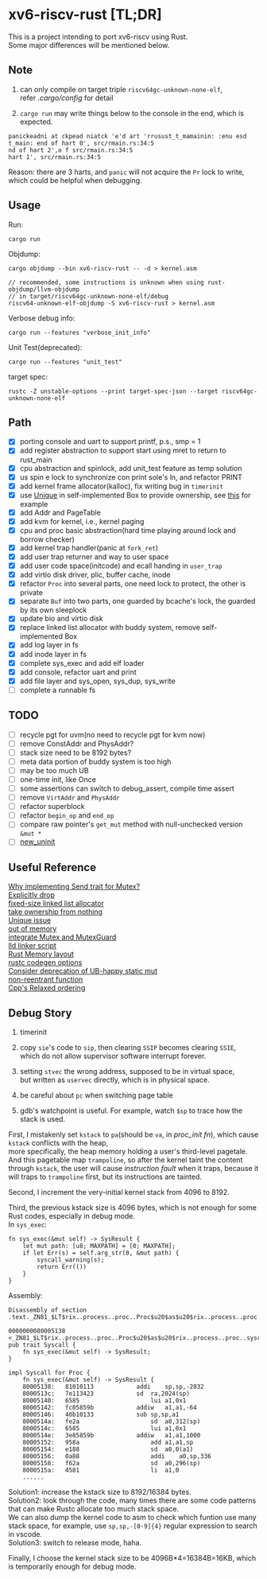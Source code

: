 # xv6-riscv-rust [TL;DR]
This is a project intending to port xv6-riscv using Rust.  
Some major differences will be mentioned below.

## Note
1. can only compile on target triple `riscv64gc-unknown-none-elf`,  
refer *.cargo/config* for detail

2. `cargo run` may write things below to the console in the end, which is expected.
```
panickeadni at ckpead niatck 'e'd art 'rrusust_t_mamainin: :enu esd t_main: end of hart 0', src/rmain.rs:34:5
nd of hart 2',o f src/rmain.rs:34:5
hart 1', src/rmain.rs:34:5
```
Reason: there are 3 harts, and `panic` will not acquire the `Pr` lock to write,  
which could be helpful when debugging.

## Usage
Run:
```
cargo run
```
Objdump:
```
cargo objdump --bin xv6-riscv-rust -- -d > kernel.asm

// recommended, some instructions is unknown when using rust-objdump/llvm-objdump
// in target/riscv64gc-unknown-none-elf/debug
riscv64-unknown-elf-objdump -S xv6-riscv-rust > kernel.asm
```
Verbose debug info:
```
cargo run --features "verbose_init_info"
```
Unit Test(deprecated):
```
cargo run --features "unit_test"
```
target spec:
```
rustc -Z unstable-options --print target-spec-json --target riscv64gc-unknown-none-elf
```

## Path
- [x] porting console and uart to support printf, p.s., smp = 1
- [x] add register abstraction to support start using mret to return to rust_main
- [x] cpu abstraction and spinlock, add unit_test feature as temp solution
- [x] us spin e lock to synchronize con print sole's ln, and refactor PRINT
- [x] add kernel frame allocator(kalloc), fix writing bug in `timerinit`
- [x] use [Unique](https://doc.rust-lang.org/1.26.2/std/ptr/struct.Unique.html) in self-implemented Box to provide ownership, see [this](https://doc.rust-lang.org/nomicon/vec-layout.html) for example
- [x] add Addr and PageTable
- [x] add kvm for kernel, i.e., kernel paging
- [x] cpu and proc basic abstraction(hard time playing around lock and borrow checker)
- [x] add kernel trap handler(panic at `fork_ret`)
- [x] add user trap returner and way to user space
- [x] add user code space(initcode) and ecall handing in `user_trap`
- [x] add virtio disk driver, plic, buffer cache, inode
- [x] refactor `Proc` into several parts, one need lock to protect, the other is private
- [x] separate `Buf` into two parts, one guarded by bcache's lock, the guarded by its own sleeplock
- [x] update bio and virtio disk
- [x] replace linked list allocator with buddy system, remove self-implemented Box
- [x] add log layer in fs
- [x] add inode layer in fs
- [x] complete sys_exec and add elf loader
- [x] add console, refactor uart and print
- [x] add file layer and sys_open, sys_dup, sys_write
- [ ] complete a runnable fs

## TODO
- [ ] recycle pgt for uvm(no need to recycle pgt for kvm now)
- [ ] remove ConstAddr and PhysAddr?
- [ ] stack size need to be 8192 bytes?
- [ ] meta data portion of buddy system is too high
- [ ] may be too much UB
- [ ] one-time init, like Once
- [ ] some assertions can switch to debug_assert, compile time assert
- [ ] remove `VirtAddr` and `PhysAddr`
- [ ] refactor superblock
- [ ] refactor `begin_op` and `end_op`
- [ ] compare raw pointer's `get_mut` method with null-unchecked version `&mut *`
- [ ] [new_uninit](https://github.com/rust-lang/rust/issues/63291)

## Useful Reference
[Why implementing Send trait for Mutex?](https://users.rust-lang.org/t/why-we-implement-send-trait-for-mutex/39065)  
[Explicitly drop](https://users.rust-lang.org/t/is-this-piece-of-codes-in-good-style/39095)  
[fixed-size linked list allocator](https://users.rust-lang.org/t/how-to-implement-a-single-linked-list-in-os-bare-metal/39223)  
[take ownership from nothing](https://stackoverflow.com/questions/57225328/how-to-take-ownership-of-a-c-pointer-in-rust-and-drop-it-appropriately)  
[Unique issue](https://www.reddit.com/r/rust/comments/bcb0dh/replacement_for_stdptrunique_and_stdptrshared/)  
[out of memory](https://www.reddit.com/r/rust/comments/279k7i/whats_rusts_mechanism_for_recovering_from_say/)  
[integrate Mutex and MutexGuard](https://users.rust-lang.org/t/integrate-mutex-and-mutexguard-into-a-struct/43735)  
[lld linker script](https://sourceware.org/binutils/docs/ld/Scripts.html)  
[Rust Memory layout](https://docs.rust-embedded.org/embedonomicon/memory-layout.html)  
[rustc codegen options](https://doc.rust-lang.org/rustc/codegen-options/index.html)  
[Consider deprecation of UB-happy static mut](https://github.com/rust-lang/rust/issues/53639)  
[non-reentrant function](https://doc.bccnsoft.com/docs/rust-1.36.0-docs-html/embedded-book/start/exceptions.html)  
[Cpp's Relaxed ordering](https://en.cppreference.com/w/cpp/atomic/memory_order#Relaxed_ordering)  

## Debug Story
1. timerinit
2. copy `sie`'s code to `sip`, then clearing `SSIP` becomes clearing `SSIE`,  
which do not allow supervisor software interrupt forever.
3. setting `stvec` the wrong address, supposed to be in virtual space,  
but written as `uservec` directly, which is in physical space.
4. be careful about `pc` when switching page table

5. gdb's watchpoint is useful. For example, watch `$sp` to trace how the stack is used.

First, I mistakenly set `kstack` to `pa`(should be `va`, in *proc_init fn*), which cause `kstack` conflicts with the heap,  
more specifically, the heap memory holding a user's third-level pagetale.  
And this pagetable map `trampoline`, so after the kernel taint the content through `kstack`, the user will cause *instruction fault* when it traps, because it will traps to `trampoline` first, but its instructions are tainted.

Second, I increment the very-initial kernel stack from 4096 to 8192.

Third, the previous kstack size is 4096 bytes, which is not enough for some Rust codes, especially in debug mode.  
In `sys_exec`:
```
fn sys_exec(&mut self) -> SysResult {
    let mut path: [u8; MAXPATH] = [0; MAXPATH];
    if let Err(s) = self.arg_str(0, &mut path) {
        syscall_warning(s);
        return Err(())
    }
}
```
Assembly:
```
Disassembly of section .text._ZN81_$LT$rix..process..proc..Proc$u20$as$u20$rix..process..proc..syscall..Syscall$GT$8sys_exec17hb480b32dbb1dd6c4E:

0000000080005138 <_ZN81_$LT$rix..process..proc..Proc$u20$as$u20$rix..process..proc..syscall..Syscall$GT$8sys_exec17hb480b32dbb1dd6c4E>:
pub trait Syscall {
    fn sys_exec(&mut self) -> SysResult;
}

impl Syscall for Proc {
    fn sys_exec(&mut self) -> SysResult {
    80005138:	81010113          	addi	sp,sp,-2032
    8000513c:	7e113423          	sd	ra,2024(sp)
    80005140:	6585                	lui	a1,0x1
    80005142:	fc05859b          	addiw	a1,a1,-64
    80005146:	40b10133          	sub	sp,sp,a1
    8000514a:	fe2a                	sd	a0,312(sp)
    8000514c:	6585                	lui	a1,0x1
    8000514e:	3e85859b          	addiw	a1,a1,1000
    80005152:	958a                	add	a1,a1,sp
    80005154:	e188                	sd	a0,0(a1)
    80005156:	0a88                	addi	a0,sp,336
    80005158:	f62a                	sd	a0,296(sp)
    8000515a:	4581                	li	a1,0
    ......
```
Solution1: increase the kstack size to 8192/16384 bytes.  
Solution2: look through the code, many times there are some code patterns that can make Rustc allocate too much stack space.  
We can also dump the kernel code to asm to check which funtion use many stack space, for example, use `sp,sp,-[0-9]{4}` regular expression to search in vscode.  
Solution3: switch to release mode, haha.  

Finally, I choose the kernel stack size to be 4096B*4=16384B=16KB, which is temporarily enough for debug mode.
